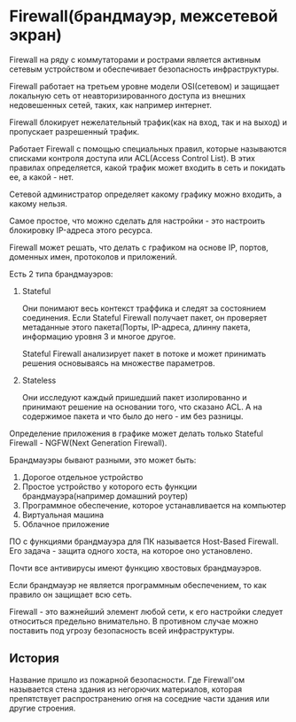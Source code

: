 # Firewall(брандмауэр, межсетевой экран)
Firewall на ряду с коммутаторами и рострами является активным сетевым устройством и обеспечивает безопасность инфраструктуры.

Firewall работает на третьем уровне модели OSI(сетевом) и защищает локальную сеть от неавторизированного доступа из внешних недовешенных сетей, таких, как например интернет.

Firewall блокирует нежелательный трафик(как на вход, так и на выход) и пропускает разрешенный трафик.

Работает Firewall с помощью специальных правил, которые называются списками контроля доступа или ACL(Access Control List). В этих правилах определяется, какой трафик может входить в сеть и покидать ее, а какой - нет. 

Сетевой администратор определяет какому графику можно входить, а какому нельзя.

Самое простое, что можно сделать для настройки - это настроить блокировку IP-адреса этого ресурса.

Firewall может решать, что делать с графиком на основе IP, портов, доменных имен, протоколов и приложений.

Есть 2 типа брандмауэров:
1. Stateful
	
	Они понимают весь контекст траффика и следят за состоянием соединения.
	Если Stateful Firewall получает пакет, он проверяет метаданные этого пакета(Порты, IP-адреса, длинну пакета, информацию уровня 3 и многое другое.
	
	Stateful Firewall анализирует пакет в потоке и может принимать решения основываясь на множестве параметров.
2. Stateless
	
	Они исследуют каждый пришедший пакет изолированно и принимают решение на основании того, что сказано ACL. А на содержимое пакета и что было до него - им без разницы.


Определение приложения в графике может делать только Stateful Firewall - NGFW(Next Generation Firewall).

Брандмауэры бывают разными, это может быть:
1. Дорогое отдельное устройство
2. Простое устройство у которого есть функции брандмауэра(например домашний роутер)
3. Программное обеспечение, которое устанавливается на компьютер
4. Виртуальная машина
5. Облачное приложение  

ПО с функциями брандмауэра для ПК называется Host-Based Firewall. Его задача - защита одного хоста, на которое оно установлено.

Почти все антивирусы имеют функцию хвостовых брандмауэров.

Если брандмауэр не является программным обеспечением, то как правило он защищает всю сеть. 

Firewall - это важнейший элемент любой сети, к его настройки следует относиться предельно внимательно. В противном случае можно поставить под угрозу безопасность всей инфраструктуры.

## История
Название пришло из пожарной безопасности. Где Firewall'ом называется стена здания из негорючих материалов, которая препятствует распространению огня на соседние части здания или другие строения.

